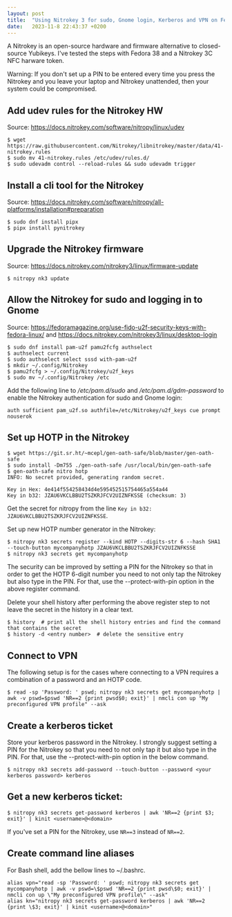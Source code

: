 ```yaml
---
layout: post
title:  "Using Nitrokey 3 for sudo, Gnome login, Kerberos and VPN on Fedora"
date:   2023-11-8 22:43:37 +0200
---
```

A Nitrokey is an open-source hardware and firmware alternative to closed-source Yubikeys. I've tested the steps with Fedora 38 and a Nitrokey 3C NFC harware token.

Warning: If you don't set up a PIN to be entered every time you press the Nitrokey and you leave your laptop and Nitrokey unattended, then your system could be compromised.

## Add udev rules for the Nitrokey HW

Source: https://docs.nitrokey.com/software/nitropy/linux/udev

```
$ wget https://raw.githubusercontent.com/Nitrokey/libnitrokey/master/data/41-nitrokey.rules
$ sudo mv 41-nitrokey.rules /etc/udev/rules.d/
$ sudo udevadm control --reload-rules && sudo udevadm trigger
```

## Install a cli tool for the Nitrokey

Source: https://docs.nitrokey.com/software/nitropy/all-platforms/installation#preparation

```
$ sudo dnf install pipx
$ pipx install pynitrokey
```

## Upgrade the Nitrokey firmware

Source: https://docs.nitrokey.com/nitrokey3/linux/firmware-update

```
$ nitropy nk3 update
```

## Allow the Nitrokey for sudo and logging in to Gnome

Source: https://fedoramagazine.org/use-fido-u2f-security-keys-with-fedora-linux/ and https://docs.nitrokey.com/nitrokey3/linux/desktop-login

```
$ sudo dnf install pam-u2f pamu2fcfg authselect
$ authselect current
$ sudo authselect select sssd with-pam-u2f
$ mkdir ~/.config/Nitrokey
$ pamu2fcfg > ~/.config/Nitrokey/u2f_keys
$ sudo mv ~/.config/Nitrokey /etc
```

Add the following line to _/etc/pam.d/sudo_ and _/etc/pam.d/gdm-password_ to enable the Nitrokey authentication for sudo and Gnome login:

```
auth sufficient pam_u2f.so authfile=/etc/Nitrokey/u2f_keys cue prompt nouserok
```

## Set up HOTP in the Nitrokey

```
$ wget https://git.sr.ht/~mcepl/gen-oath-safe/blob/master/gen-oath-safe
$ sudo install -Dm755 ./gen-oath-safe /usr/local/bin/gen-oath-safe 
$ gen-oath-safe nitro hotp
INFO: No secret provided, generating random secret.

Key in Hex: 4e414f554258434d4e595452515754465a554a44
Key in b32: JZAU6VKCLBBU2TSZKRJFCV2UIZNFKSSE (checksum: 3)
```

Get the secret for nitropy from the line `Key in b32: JZAU6VKCLBBU2TSZKRJFCV2UIZNFKSSE`.

Set up new HOTP number generator in the Nitrokey:

```
$ nitropy nk3 secrets register --kind HOTP --digits-str 6 --hash SHA1 --touch-button mycompanyhotp JZAU6VKCLBBU2TSZKRJFCV2UIZNFKSSE
$ nitropy nk3 secrets get mycompanyhotp
```

The security can be improved by setting a PIN for the Nitrokey so that in order to get the HOTP 6-digit number you need to not only tap the Nitrokey but also type in the PIN. For that, use the --protect-with-pin option in the above register command.

Delete your shell history after performing the above register step to not leave the secret in the history in a clear text.

```
$ history  # print all the shell history entries and find the command that contains the secret
$ history -d <entry number>  # delete the sensitive entry
```

## Connect to VPN

The following setup is for the cases where connecting to a VPN requires a combination of a password and an HOTP code.
```
$ read -sp 'Password: ' pswd; nitropy nk3 secrets get mycompanyhotp | awk -v pswd=$pswd 'NR==2 {print pwsd$0; exit}' | nmcli con up "My preconfigured VPN profile" --ask
```

## Create a kerberos ticket

Store your kerberos password in the Nitrokey. I strongly suggest setting a PIN for the Nitrokey so that you need to not only tap it but also type in the PIN. For that, use the --protect-with-pin option in the below command.

```
$ nitropy nk3 secrets add-password --touch-button --password <your kerberos password> kerberos
```

## Get a new kerberos ticket:

```
$ nitropy nk3 secrets get-password kerberos | awk 'NR==2 {print $3; exit}' | kinit <username>@<domain>
```

If you've set a PIN for the Nitrokey, use `NR==3` instead of `NR==2`.

## Create command line aliases

For Bash shell, add the bellow lines to ~/.bashrc.

```
alias vpn="read -sp 'Password: ' pswd; nitropy nk3 secrets get mycompanyhotp | awk -v pswd=\$pswd 'NR==2 {print pwsd\$0; exit}' | nmcli con up \"My preconfigured VPN profile\" --ask"
alias kn="nitropy nk3 secrets get-password kerberos | awk 'NR==2 {print \$3; exit}' | kinit <username>@<domain>"
```
